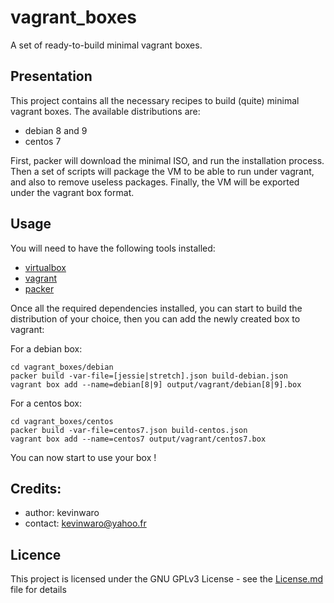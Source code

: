# vagrant_boxes

A set of ready-to-build minimal vagrant boxes.

## Presentation

This project contains all the necessary recipes to build (quite) minimal vagrant boxes. The available distributions are:
* debian 8 and 9
* centos 7

First, packer will download the minimal ISO, and run the installation process. Then a set of scripts will package the VM to be able to run under vagrant, and also to remove useless packages. Finally, the VM will be exported under the vagrant box format.

## Usage

You will need to have the following tools installed:
* [virtualbox](http://virtualbox.org)
* [vagrant](http://vagrantup.com)
* [packer](http://packer.io)

Once all the required dependencies installed, you can start to build the distribution of your choice, then you can add the newly created box to vagrant:

For a debian box:

    cd vagrant_boxes/debian
    packer build -var-file=[jessie|stretch].json build-debian.json
    vagrant box add --name=debian[8|9] output/vagrant/debian[8|9].box

For a centos box:

    cd vagrant_boxes/centos
    packer build -var-file=centos7.json build-centos.json
    vagrant box add --name=centos7 output/vagrant/centos7.box

You can now start to use your box !

## Credits:

* author: kevinwaro 
* contact: kevinwaro@yahoo.fr

## Licence

This project is licensed under the GNU GPLv3 License - see the [License.md](License.md) file for details
